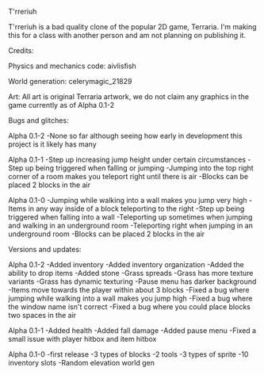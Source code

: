 T'rreriuh

T'rreriuh is a bad quality clone of the popular 2D game, Terraria. I'm making this for a class with another person and am not planning on publishing it.

Credits:

Physics and mechanics code: aivlisfish

World generation: celerymagic_21829

Art: All art is original Terraria artwork, we do not claim any graphics in the game currently as of Alpha 0.1-2

Bugs and glitches:

Alpha 0.1-2
-None so far although seeing how early in development this project is it likely has many

Alpha 0.1-1
-Step up increasing jump height under certain circumstances 
-Step up being triggered when falling or jumping
-Jumping into the top right corner of a room makes you teleport right until there is air
-Blocks can be placed 2 blocks in the air

Alpha 0.1-0
-Jumping while walking into a wall makes you jump very high
-Items in any way inside of a block teleporting to the right
-Step up being triggered when falling into a wall
-Teleporting up sometimes when jumping and walking in an underground room
-Teleporting right when jumping in an underground room
-Blocks can be placed 2 blocks in the air

Versions and updates:

Alpha 0.1-2
-Added inventory 
-Added inventory organization 
-Added the ability to drop items 
-Added stone 
-Grass spreads 
-Grass has more texture variants 
-Grass has dynamic texturing 
-Pause menu has darker background 
-Items move towards the player within about 3 blocks 
-Fixed a bug where jumping while walking into a wall makes you jump high 
-Fixed a bug where the window name isn't correct -Fixed a bug where you could place blocks two spaces in the air

Alpha 0.1-1
-Added health
-Added fall damage
-Added pause menu
-Fixed a small issue with player hitbox and item hitbox

Alpha 0.1-0
-first release
-3 types of blocks
-2 tools
-3 types of sprite
-10 inventory slots
-Random elevation world gen
